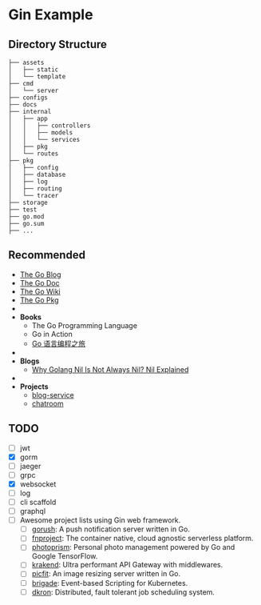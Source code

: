 # Gin Example


## Directory Structure


```text
├── assets
│   ├── static
│   └── template
├── cmd
│   └── server
├── configs
├── docs
├── internal
│   ├── app
│   │   ├── controllers
│   │   ├── models
│   │   └── services
│   ├── pkg
│   └── routes
├── pkg
│   ├── config
│   ├── database
│   ├── log
│   ├── routing
│   └── tracer 
├── storage
├── test
├── go.mod
├── go.sum
├── ...
```



## Recommended

- [The Go Blog](https://blog.golang.org/index)
- [The Go Doc](https://golang.org/doc/)
- [The Go Wiki](https://github.com/golang/go/wiki)
- [The Go Pkg](https://pkg.go.dev/)
- 
- **Books**
  - The Go Programming Language
  - Go in Action
  - [Go 语言编程之旅](https://golang2.eddycjy.com/)
- 
- **Blogs**
  - [Why Golang Nil Is Not Always Nil? Nil Explained](https://codefibershq.com/blog/golang-why-nil-is-not-always-nil)
- 
- **Projects**
  - [blog-service](https://github.com/go-programming-tour-book/blog-service)
  - [chatroom](https://github.com/polaris1119/chatroom)



## TODO 

- [ ] jwt
- [X] gorm
- [ ] jaeger
- [ ] grpc
- [x] websocket
- [ ] log
- [ ] cli scaffold
- [ ] graphql
- [ ] Awesome project lists using Gin web framework.
  - [ ] [gorush](https://github.com/appleboy/gorush): A push notification server written in Go.
  - [ ] [fnproject](https://github.com/fnproject/fn): The container native, cloud agnostic serverless platform.
  - [ ] [photoprism](https://github.com/photoprism/photoprism): Personal photo management powered by Go and Google TensorFlow.
  - [ ] [krakend](https://github.com/devopsfaith/krakend): Ultra performant API Gateway with middlewares.
  - [ ] [picfit](https://github.com/thoas/picfit): An image resizing server written in Go.
  - [ ] [brigade](https://github.com/brigadecore/brigade): Event-based Scripting for Kubernetes.
  - [ ] [dkron](https://github.com/distribworks/dkron): Distributed, fault tolerant job scheduling system.